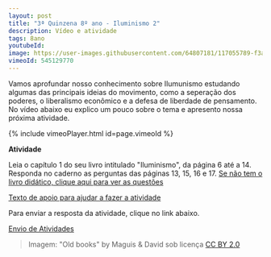 ```yaml
---
layout: post
title: "3ª Quinzena 8º ano - Iluminismo 2"
description: Vídeo e atividade
tags: 8ano
youtubeId: 
image: https://user-images.githubusercontent.com/64807181/117055789-f3a98100-acf1-11eb-9e6c-b54f07fa7c6f.png 
vimeoId: 545129770
---
```


Vamos aprofundar nosso conhecimento sobre Ilumunismo estudando algumas das principais ideias do movimento, como a seperação dos poderes, o liberalismo econômico e a defesa de liberdade de pensamento. No vídeo abaixo eu explico um pouco sobre o tema e apresento nossa próxima atividade.

{% include vimeoPlayer.html id=page.vimeoId %}

**Atividade**

Leia o capítulo 1 do seu livro intitulado "Iluminismo", da página 6 até a 14.
Responda no caderno as perguntas das páginas 13, 15, 16 e 17. 
[Se não tem o livro didático, clique aqui para ver as questões](https://drive.google.com/drive/folders/1qxy_ZjR2ilBoSflnjoEGJpCnozgY_UQh?usp=sharing)

[Texto de apoio para ajudar a fazer a atividade](https://mundoeducacao.uol.com.br/historiageral/iluminismo.htm)

Para enviar a resposta da atividade, clique no link abaixo.

[Envio de Atividades](https://0jonjo.github.io/arcada/send.html)

>Imagem: "Old books" by Maguis & David sob licença [CC BY 2.0](https://creativecommons.org/licenses/by/2.0/)
